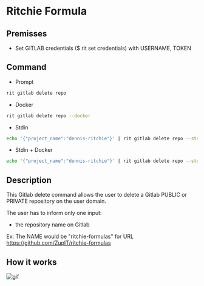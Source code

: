 <!-- markdownlint-disable-file MD013 -->
<!-- markdownlint-disable-file MD033 -->
<!-- markdownlint-disable-file MD034 -->

# Ritchie Formula

## Premisses

- Set GITLAB credentials ($ rit set credentials) with USERNAME, TOKEN

## Command

- Prompt

```bash
rit gitlab delete repo
```

- Docker

```bash
rit gitlab delete repo --docker
```

- Stdin

```bash
echo '{"project_name":"dennis-ritchie"}' | rit gitlab delete repo --stdin
```

- Stdin + Docker

```bash
echo '{"project_name":"dennis-ritchie"}' | rit gitlab delete repo --stdin --docker
```

## Description

This Gitlab delete command allows the user to delete a Gitlab PUBLIC or PRIVATE repository on the user domain.

The user has to inform only one input:

- the repository name on Gitlab

Ex: The NAME would be "ritchie-formulas" for URL https://github.com/ZupIT/ritchie-formulas

## How it works

![gif](https://media.giphy.com/media/RJJMed5qzQeynuztBS/giphy.gif)
